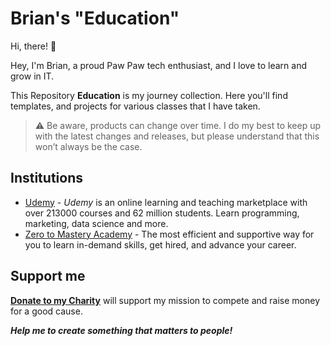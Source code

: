 # Brian's "Education"

Hi, there! 👋

Hey, I'm Brian, a proud Paw Paw tech enthusiast, and I love to learn and grow in IT.

This Repository **Education** is my journey collection. Here you'll find templates, and projects for various classes that I have taken. 

> :warning: Be aware, products can change over time. I do my best to keep up with the latest changes and releases, but please understand that this won’t always be the case.

## Institutions

- [Udemy](udemy) - _Udemy_ is an online learning and teaching marketplace with over 213000 courses and 62 million students. Learn programming, marketing, data science and more.
- [Zero to Mastery Academy](ztm) - The most efficient and supportive way for you to learn in-demand skills, get hired, and advance your career.

## Support me

**[Donate to my Charity](https://www.tribriansmith.com/)** will support my mission to compete and raise money for a good cause.

***Help me to create something that matters to people!***